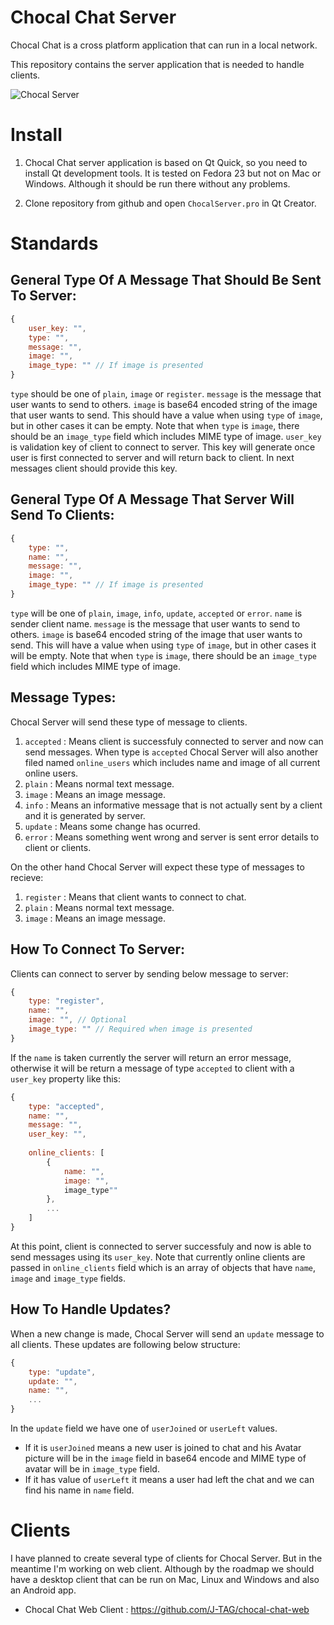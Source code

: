 # Chocal Chat Server

Chocal Chat is a cross platform application that can run in a local network.

This repository contains the server application that is needed to handle clients.

![Chocal Server](blob:https%3A//drive.google.com/5d274fbe-2caf-44df-b986-9d3e1da85777)

# Install

1. Chocal Chat server application is based on Qt Quick, so you need to install Qt development tools. It is tested on Fedora 23 but not on Mac or Windows. Although it should be run there without any problems.

2. Clone repository from github and open `ChocalServer.pro` in Qt Creator.

# Standards

## General Type Of A Message That Should Be Sent To Server:

```javascript
{
    user_key: "",
    type: "",
    message: "",
    image: "",
    image_type: "" // If image is presented
}
```

`type` should be one of `plain`, `image` or `register`.
`message` is the message that user wants to send to others.
`image` is base64 encoded string of the image that user wants to send. This should have a value when using `type` of `image`, but in other cases it can be empty. Note that when `type` is `image`, there should be an `image_type` field which includes MIME type of image.
`user_key` is validation key of client to connect to server. This key will generate once user is first connected to server and will return back to client. In next messages client should provide this key.

## General Type Of A Message That Server Will Send To Clients:

```javascript
{
    type: "",
    name: "",
    message: "",
    image: "",
    image_type: "" // If image is presented
}
```

`type` will be one of `plain`, `image`, `info`, `update`, `accepted` or `error`.
`name` is sender client name.
`message` is the message that user wants to send to others.
`image` is base64 encoded string of the image that user wants to send. This will have a value when using `type` of `image`, but in other cases it will be empty. Note that when `type` is `image`, there should be an `image_type` field which includes MIME type of image.

## Message Types:

Chocal Server will send these type of message to clients.

1. `accepted` : Means client is successfuly connected to server and now can send messages. When type is `accepted` Chocal Server will also another filed named `online_users` which includes name and image of all current online users.
2. `plain` : Means normal text message.
3. `image` : Means an image message.
4. `info` : Means an informative message that is not actually sent by a client and it is generated by server.
5. `update` : Means some change has ocurred.
6. `error` : Means something went wrong and server is sent error details to client or clients.

On the other hand Chocal Server will expect these type of messages to recieve:

1. `register` : Means that client wants to connect to chat.
2. `plain` : Means normal text message.
3. `image` : Means an image message.

## How To Connect To Server:

Clients can connect to server by sending below message to server:

```javascript
{
    type: "register",
    name: "",
    image: "", // Optional
    image_type: "" // Required when image is presented
}
```

If the `name` is taken currently the server will return an error message, otherwise it will be return a message of type `accepted` to client with a `user_key` property like this:

```javascript
{
    type: "accepted",
    name: "",
    message: "",
    user_key: "",
    
    online_clients: [
        {
            name: "",
            image: "",
            image_type""
        },
        ...
    ]
}
```

At this point, client is connected to server successfuly and now is able to send messages using its `user_key`. Note that currently online clients are passed in `online_clients` field which is an array of objects that have `name`, `image` and `image_type` fields.

## How To Handle Updates?

When a new change is made, Chocal Server will send an `update` message to all clients. These updates are following below structure:

```javascript
{
    type: "update",
    update: "",
    name: "",
    ...
}
```

In the `update` field we have one of `userJoined` or `userLeft` values.

* If it is `userJoined` means a new user is joined to chat and his Avatar picture will be in the `image` field in base64 encode and MIME type of avatar will be in `image_type` field.
* If it has value of `userLeft` it means a user had left the chat and we can find his name in `name` field.

# Clients

I have planned to create several type of clients for Chocal Server. But in the meantime I'm working on web client. Although by the roadmap we should have a desktop client that can be run on Mac, Linux and Windows and also an Android app.

* Chocal Chat Web Client : https://github.com/J-TAG/chocal-chat-web
